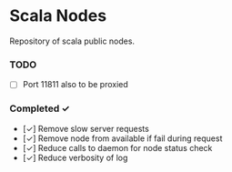 # Scala Nodes
Repository of scala public nodes.

### TODO
- [ ] Port 11811 also to be proxied

### Completed ✓
- [✓] Remove slow server requests
- [✓] Remove node from available if fail during request
- [✓] Reduce calls to daemon for node status check
- [✓] Reduce verbosity of log
